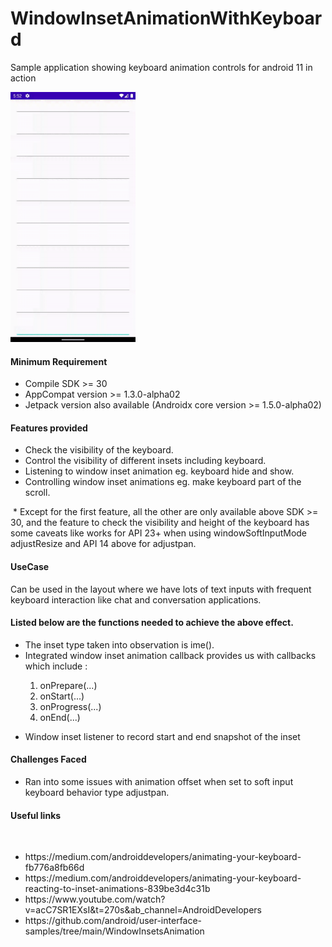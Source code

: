 # WindowInsetAnimationWithKeyboard
Sample application showing keyboard animation controls for android 11 in action

<img src="https://github.com/rajatbeck/WindowInsetAnimationWithKeyboard/blob/main/app/keyboard_animation.gif" width="200" height="400" />


<h4>Minimum Requirement</h4>

<ul>
<li>Compile SDK >= 30</li>
<li>AppCompat version >= 1.3.0-alpha02</li>
<li>Jetpack version also available (Androidx core version >= 1.5.0-alpha02)</li>
</ul>

<h4>Features provided</h4>

<ul>
<li>Check the visibility of the keyboard.</li>
<li>Control the visibility of different insets including keyboard.</li>
<li>Listening to window inset animation eg. keyboard hide and show.</li>
<li>Controlling window inset animations eg. make keyboard part of the scroll.</li>
</ul>
 * Except for the first feature, all the other are only available above SDK >= 30, and the feature to check the visibility and height of the keyboard has some caveats like works for API 23+ when using windowSoftInputMode adjustResize and API 14 above for adjustpan.



<h4>UseCase</h4>


Can be used in the layout where we have lots of text inputs with frequent keyboard interaction like chat and conversation applications.

<h4>Listed below are the functions needed to achieve the above effect.</h4>

<ul>
<li>The inset type taken into observation is ime().</li>
<li>Integrated window inset animation callback provides us with callbacks which include :</li>
<ol>
<li>onPrepare(...)</li>
<li>onStart(...)</li>
<li>onProgress(...)</li>
<li>onEnd(...)</li>
<ol>
</ul>
<ul>
<li>Window inset listener to record start and end snapshot of the inset</li>
</ul>



<h4>Challenges Faced</h4>
<ul>
<li>Ran into some issues with animation offset when set to soft input keyboard behavior type adjustpan.</li></ul>


<h4>Useful links</h4> 
<ul>
<li> https://medium.com/androiddevelopers/animating-your-keyboard-fb776a8fb66d </li>
<li> https://medium.com/androiddevelopers/animating-your-keyboard-reacting-to-inset-animations-839be3d4c31b </li>
<li> https://www.youtube.com/watch?v=acC7SR1EXsI&t=270s&ab_channel=AndroidDevelopers </li>
<li> https://github.com/android/user-interface-samples/tree/main/WindowInsetsAnimation </li>
</ul>

